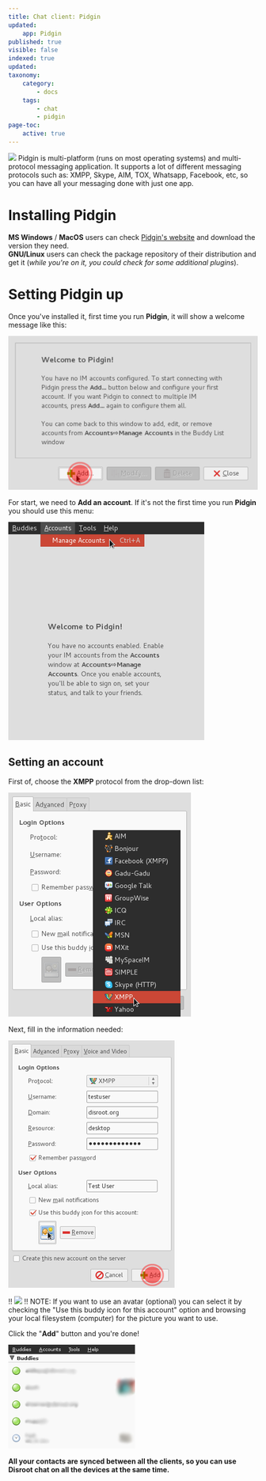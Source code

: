 ```yaml
---
title: Chat client: Pidgin
updated:
    app: Pidgin
published: true
visible: false
indexed: true
updated:
taxonomy:
    category:
        - docs
    tags:
        - chat
        - pidgin
page-toc:
    active: true
---
```


![](/home/icons/pidgin.png)
Pidgin is multi-platform (runs on most operating systems) and multi-protocol messaging application. It supports a lot of different messaging protocols such as: XMPP, Skype, AIM, TOX, Whatsapp, Facebook, etc, so you can have all your messaging done with just one app.


# Installing Pidgin
**MS Windows** / **MacOS** users can check [Pidgin's website](http://pidgin.im/download/) and download the version they need.<br>
**GNU/Linux** users can check the package repository of their distribution and get it (*while you're on it, you could check for some additional plugins*).

# Setting Pidgin up
Once you've installed it, first time you run **Pidgin**, it will show a welcome message like this:

![](en/pidgin1.png)

For start, we need to **Add an account**. If it's not the first time you run **Pidgin** you should use this menu:

![](en/pidgin2.png)

## Setting an account
First of, choose the **XMPP** protocol from the drop-down list:

![](en/pidgin3.png)

Next, fill in the information needed:

![](en/pidgin4.png)


!! ![](/home/icons/note.png)
!! NOTE: If you want to use an avatar (optional) you can select it by checking the "Use this buddy icon for this account" option and browsing your local filesystem (computer) for the picture you want to use.

Click the "**Add**" button and you're done!

![](en/pidgin5.png)

**All your contacts are synced between all the clients, so you can use Disroot chat on all the devices at the same time.**
